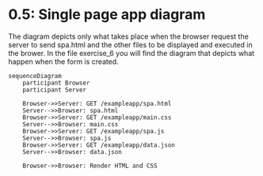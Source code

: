 # 0.5: Single page app diagram

The diagram depicts only what takes place when the browser request the server to send spa.html and the other files to be displayed and executed in the brower. In the file exercise_6 you will find the diagram that depicts what happen when the form is created.

```mermaid
sequenceDiagram
    participant Browser
    participant Server

    Browser->>Server: GET /exampleapp/spa.html
    Server-->>Browser: spa.html
    Browser->>Server: GET /exampleapp/main.css
    Server-->>Browser: main.css
    Browser->>Server: GET /exampleapp/spa.js
    Server-->>Browser: spa.js
    Browser->>Server: GET /exampleapp/data.json
    Server-->>Browser: data.json

    Browser->>Browser: Render HTML and CSS
```
